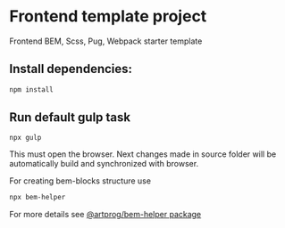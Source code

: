 # Frontend template project

Frontend BEM, Scss, Pug, Webpack starter template

## Install dependencies:

```bash
npm install
```

## Run default gulp task

```
npx gulp
```

This must open the browser. Next changes made in source folder will be automatically build and synchronized with browser.

For creating bem-blocks structure use

```bash
npx bem-helper
```

For more details see [@artprog/bem-helper package](https://www.npmjs.com/package/@artprog/bem-helper)
